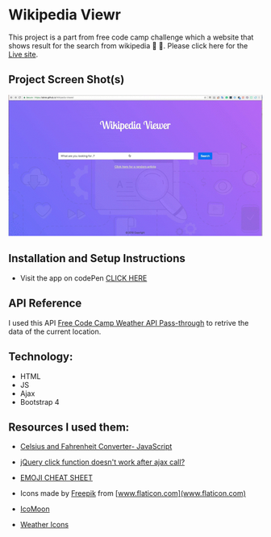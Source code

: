 # Wikipedia Viewr
This project is a part from free code camp challenge which a website that shows result for the search from wikipedia :page_facing_up: :notebook_with_decorative_cover:. Please click here for the [Live site](https://iabrar.github.io/Wikipedia-Viewer/).

## Project Screen Shot(s)

![](https://raw.githubusercontent.com/iAbrar/Wikipedia-Viewer/master/img/wikipedia%20viewer.gif)


## Installation and Setup Instructions

- Visit the app on codePen [CLICK HERE](https://codepen.io/Bero/pen/wmoJGr)

## API Reference
I used this API [Free Code Camp Weather API Pass-through](https://fcc-weather-api.glitch.me/) to retrive the data of the current location.

## Technology:
- HTML
- JS
- Ajax
- Bootstrap 4


## Resources I used them:

- [Celsius and Fahrenheit Converter- JavaScript](https://stackoverflow.com/questions/26046474/celsius-and-fahrenheit-converter-javascript)

- [jQuery click function doesn't work after ajax call?](https://stackoverflow.com/questions/17715274/jquery-click-function-doesnt-work-after-ajax-call#comment83984892_17715303)

- [EMOJI CHEAT SHEET](https://www.webpagefx.com/tools/emoji-cheat-sheet/)

- Icons made by [Freepik](https://www.freepik.com) from [www.flaticon.com](www.flaticon.com)

- [IcoMoon](https://icomoon.io/)

- [Weather Icons](https://erikflowers.github.io/weather-icons/)

